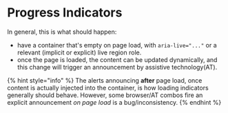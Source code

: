 # Progress Indicators

In general, this is what should happen:

* have a container that's empty on page load, with `aria-live="..."` or a relevant \(implicit or explicit\) live region role.
* once the page is loaded, the content can be updated dynamically, and this change will trigger an announcement by assistive technology\(AT\).

{% hint style="info" %}
The alerts announcing **after** page load, once content is actually injected into the container, is how loading indicators generally should behave. However, some browser/AT combos fire an explicit announcement _on page load_ is a bug/inconsistency. 
{% endhint %}

